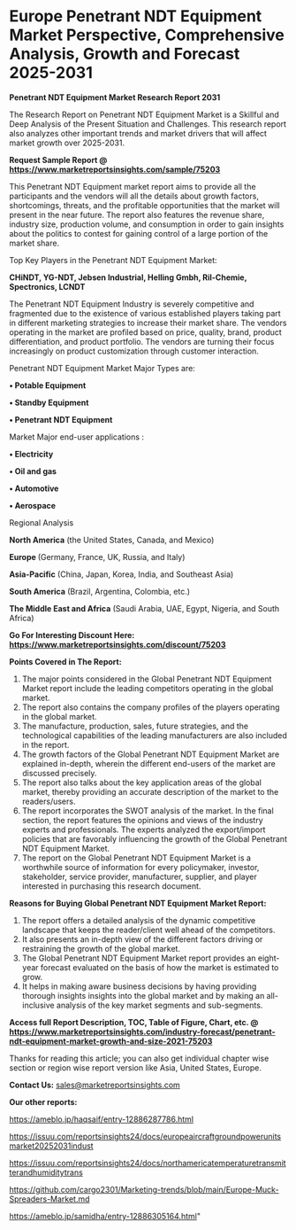 # Europe Penetrant NDT Equipment Market Perspective, Comprehensive Analysis, Growth and Forecast 2025-2031

<strong>Penetrant NDT Equipment Market Research Report 2031</strong>

The Research Report on Penetrant NDT Equipment Market is a Skillful and Deep Analysis of the Present Situation and Challenges. This research report also analyzes other important trends and market drivers that will affect market growth over 2025-2031.

<strong>Request Sample Report @ <a href=https://www.marketreportsinsights.com/sample/75203>https://www.marketreportsinsights.com/sample/75203</a></strong>

This Penetrant NDT Equipment market report aims to provide all the participants and the vendors will all the details about growth factors, shortcomings, threats, and the profitable opportunities that the market will present in the near future. The report also features the revenue share, industry size, production volume, and consumption in order to gain insights about the politics to contest for gaining control of a large portion of the market share.

Top Key Players in the Penetrant NDT Equipment Market:

<strong>CHiNDT, YG-NDT, Jebsen Industrial, Helling Gmbh, Ril-Chemie, Spectronics, LCNDT</strong>

The Penetrant NDT Equipment Industry is severely competitive and fragmented due to the existence of various established players taking part in different marketing strategies to increase their market share. The vendors operating in the market are profiled based on price, quality, brand, product differentiation, and product portfolio. The vendors are turning their focus increasingly on product customization through customer interaction.

Penetrant NDT Equipment Market Major Types are:

<strong>• Potable Equipment

• Standby Equipment

• Penetrant NDT Equipment</strong>

Market Major end-user applications :

<strong>• Electricity

• Oil and gas

• Automotive

• Aerospace</strong>

Regional Analysis

</u><strong><b>North America</b></strong> (the United States, Canada, and Mexico)

<strong><b>Europe </b></strong>(Germany, France, UK, Russia, and Italy)

<strong><b>Asia-Pacific</b></strong> (China, Japan, Korea, India, and Southeast Asia)

<strong><b>South America</b></strong> (Brazil, Argentina, Colombia, etc.)

<strong><b>The Middle East and Africa</b></strong> (Saudi Arabia, UAE, Egypt, Nigeria, and South Africa)

<strong>Go For Interesting Discount Here: <a href=https://www.marketreportsinsights.com/discount/75203>https://www.marketreportsinsights.com/discount/75203</a></strong>

<strong>Points Covered in The Report:</strong>
<ol>
  <li>The major points considered in the Global Penetrant NDT Equipment Market report include the leading competitors operating in the global market.</li>
  <li>The report also contains the company profiles of the players operating in the global market.</li>
  <li>The manufacture, production, sales, future strategies, and the technological capabilities of the leading manufacturers are also included in the report.</li>
  <li>The growth factors of the Global Penetrant NDT Equipment Market are explained in-depth, wherein the different end-users of the market are discussed precisely.</li>
  <li>The report also talks about the key application areas of the global market, thereby providing an accurate description of the market to the readers/users.</li>
  <li>The report incorporates the SWOT analysis of the market. In the final section, the report features the opinions and views of the industry experts and professionals. The experts analyzed the export/import policies that are favorably influencing the growth of the Global Penetrant NDT Equipment Market.</li>
  <li>The report on the Global Penetrant NDT Equipment Market is a worthwhile source of information for every policymaker, investor, stakeholder, service provider, manufacturer, supplier, and player interested in purchasing this research document.</li>
</ol>
<strong>Reasons for Buying Global Penetrant NDT Equipment Market Report:</strong>

<ol>
  <li>The report offers a detailed analysis of the dynamic competitive landscape that keeps the reader/client well ahead of the competitors.</li>
  <li>It also presents an in-depth view of the different factors driving or restraining the growth of the global market.</li>
  <li>The Global Penetrant NDT Equipment Market report provides an eight-year forecast evaluated on the basis of how the market is estimated to grow.</li>
  <li>It helps in making aware business decisions by having providing thorough insights insights into the global market and by making an all-inclusive analysis of the key market segments and sub-segments.</li>
</ol>
<strong>Access full Report Description, TOC, Table of Figure, Chart, etc. @ <a href=https://www.marketreportsinsights.com/industry-forecast/penetrant-ndt-equipment-market-growth-and-size-2021-75203>https://www.marketreportsinsights.com/industry-forecast/penetrant-ndt-equipment-market-growth-and-size-2021-75203</a></strong>


Thanks for reading this article; you can also get individual chapter wise section or region wise report version like Asia, United States, Europe.

<strong>Contact Us:</strong>
sales@marketreportsinsights.com

<strong>Our other reports:</strong>

<a href=https://ameblo.jp/haqsaif/entry-12886287786.html>https://ameblo.jp/haqsaif/entry-12886287786.html</a>

<a href=https://issuu.com/reportsinsights24/docs/europeaircraftgroundpowerunitsmarket20252031indust>https://issuu.com/reportsinsights24/docs/europeaircraftgroundpowerunitsmarket20252031indust</a>

<a href=https://issuu.com/reportsinsights24/docs/northamericatemperaturetransmitterandhumiditytrans>https://issuu.com/reportsinsights24/docs/northamericatemperaturetransmitterandhumiditytrans</a>

<a href=https://github.com/cargo2301/Marketing-trends/blob/main/Europe-Muck-Spreaders-Market.md>https://github.com/cargo2301/Marketing-trends/blob/main/Europe-Muck-Spreaders-Market.md</a>

<a href=https://ameblo.jp/samidha/entry-12886305164.html>https://ameblo.jp/samidha/entry-12886305164.html</a>"
